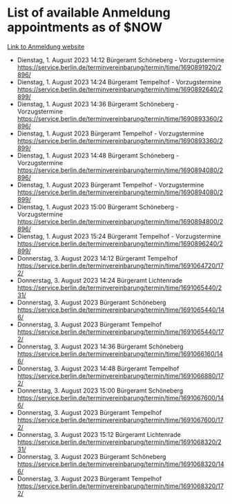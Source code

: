 # List of available Anmeldung appointments as of $NOW
[Link to Anmeldung website](https://service.berlin.de/terminvereinbarung/termin/tag.php?termin=1&anliegen[]=120686&dienstleisterlist=122210,122217,327316,122219,327312,122227,327314,122231,327346,122243,327348,122254,122252,329742,122260,329745,122262,329748,122271,327278,122273,327274,122277,327276,330436,122280,327294,122282,327290,122284,327292,122291,327270,122285,327266,122286,327264,122296,327268,150230,329760,122297,327286,122294,327284,122312,329763,122314,329775,122304,327330,122311,327334,122309,327332,317869,122281,327352,122279,329772,122283,122276,327324,122274,327326,122267,329766,122246,327318,122251,327320,122257,327322,122208,327298,122226,327300&herkunft=http%3A%2F%2Fservice.berlin.de%2Fdienstleistung%2F120686%2F)
- Dienstag, 1. August 2023 14:12 Bürgeramt Schöneberg - Vorzugstermine https://service.berlin.de/terminvereinbarung/termin/time/1690891920/2896/
- Dienstag, 1. August 2023 14:24 Bürgeramt Tempelhof - Vorzugstermine https://service.berlin.de/terminvereinbarung/termin/time/1690892640/2899/
- Dienstag, 1. August 2023 14:36 Bürgeramt Schöneberg - Vorzugstermine https://service.berlin.de/terminvereinbarung/termin/time/1690893360/2896/
- Dienstag, 1. August 2023  Bürgeramt Tempelhof - Vorzugstermine https://service.berlin.de/terminvereinbarung/termin/time/1690893360/2899/
- Dienstag, 1. August 2023 14:48 Bürgeramt Schöneberg - Vorzugstermine https://service.berlin.de/terminvereinbarung/termin/time/1690894080/2896/
- Dienstag, 1. August 2023  Bürgeramt Tempelhof - Vorzugstermine https://service.berlin.de/terminvereinbarung/termin/time/1690894080/2899/
- Dienstag, 1. August 2023 15:00 Bürgeramt Schöneberg - Vorzugstermine https://service.berlin.de/terminvereinbarung/termin/time/1690894800/2896/
- Dienstag, 1. August 2023 15:24 Bürgeramt Tempelhof - Vorzugstermine https://service.berlin.de/terminvereinbarung/termin/time/1690896240/2899/
- Donnerstag, 3. August 2023 14:12 Bürgeramt Tempelhof https://service.berlin.de/terminvereinbarung/termin/time/1691064720/172/
- Donnerstag, 3. August 2023 14:24 Bürgeramt Lichtenrade https://service.berlin.de/terminvereinbarung/termin/time/1691065440/231/
- Donnerstag, 3. August 2023  Bürgeramt Schöneberg https://service.berlin.de/terminvereinbarung/termin/time/1691065440/146/
- Donnerstag, 3. August 2023  Bürgeramt Tempelhof https://service.berlin.de/terminvereinbarung/termin/time/1691065440/172/
- Donnerstag, 3. August 2023 14:36 Bürgeramt Schöneberg https://service.berlin.de/terminvereinbarung/termin/time/1691066160/146/
- Donnerstag, 3. August 2023 14:48 Bürgeramt Tempelhof https://service.berlin.de/terminvereinbarung/termin/time/1691066880/172/
- Donnerstag, 3. August 2023 15:00 Bürgeramt Schöneberg https://service.berlin.de/terminvereinbarung/termin/time/1691067600/146/
- Donnerstag, 3. August 2023  Bürgeramt Tempelhof https://service.berlin.de/terminvereinbarung/termin/time/1691067600/172/
- Donnerstag, 3. August 2023 15:12 Bürgeramt Lichtenrade https://service.berlin.de/terminvereinbarung/termin/time/1691068320/231/
- Donnerstag, 3. August 2023  Bürgeramt Schöneberg https://service.berlin.de/terminvereinbarung/termin/time/1691068320/146/
- Donnerstag, 3. August 2023  Bürgeramt Tempelhof https://service.berlin.de/terminvereinbarung/termin/time/1691068320/172/
